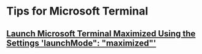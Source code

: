 ﻿# Tips for Microsoft Terminal


## [Launch Microsoft Terminal Maximized Using the Settings 'launchMode": "maximized"'](launchmode_maximized.md)